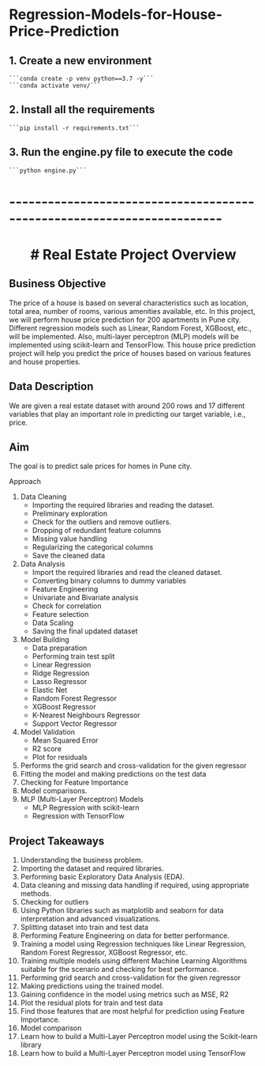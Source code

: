 # Regression-Models-for-House-Price-Prediction

## 1. Create a new environment

    ```conda create -p venv python==3.7 -y```
    ```conda activate venv/```

## 2. Install all the requirements

    ```pip install -r requirements.txt```

## 3. Run the engine.py file to execute the code

    ```python engine.py```

# -----------------------------------------------------------------------

<h1 align="center"># Real Estate Project Overview</h1>

## Business Objective

The price of a house is based on several characteristics such as location, total area,
number of rooms, various amenities available, etc.
In this project, we will perform house price prediction for 200 apartments in Pune city.
Different regression models such as Linear, Random Forest, XGBoost, etc., will be
implemented. Also, multi-layer perceptron (MLP) models will be implemented using
scikit-learn and TensorFlow.
This house price prediction project will help you predict the price of houses based on
various features and house properties.

## Data Description
We are given a real estate dataset with around 200 rows and 17 different variables that
play an important role in predicting our target variable, i.e., price.

## Aim
The goal is to predict sale prices for homes in Pune city.

Approach
1. Data Cleaning
    - Importing the required libraries and reading the dataset.
    - Preliminary exploration
    - Check for the outliers and remove outliers.
    - Dropping of redundant feature columns
    - Missing value handling
    - Regularizing the categorical columns
    - Save the cleaned data
2. Data Analysis
    - Import the required libraries and read the cleaned dataset.
    - Converting binary columns to dummy variables
    - Feature Engineering
    - Univariate and Bivariate analysis
    - Check for correlation
    - Feature selection
    - Data Scaling
    - Saving the final updated dataset
3. Model Building
    - Data preparation
    - Performing train test split
    - Linear Regression
    - Ridge Regression
    - Lasso Regressor
    - Elastic Net
    - Random Forest Regressor
    - XGBoost Regressor
    - K-Nearest Neighbours Regressor
    - Support Vector Regressor
4. Model Validation
    - Mean Squared Error
    - R2 score
    - Plot for residuals
5. Performs the grid search and cross-validation for the given regressor
6. Fitting the model and making predictions on the test data
7. Checking for Feature Importance
8. Model comparisons.
9. MLP (Multi-Layer Perceptron) Models
    - MLP Regression with scikit-learn
    - Regression with TensorFlow


## Project Takeaways
1. Understanding the business problem.
2. Importing the dataset and required libraries.
3. Performing basic Exploratory Data Analysis (EDA).
4. Data cleaning and missing data handling if required, using appropriate methods.
5. Checking for outliers
6. Using Python libraries such as matplotlib and seaborn for data interpretation and advanced visualizations.
7. Splitting dataset into train and test data
8. Performing Feature Engineering on data for better performance.
9. Training a model using Regression techniques like Linear Regression, Random Forest Regressor, XGBoost Regressor, etc.
10. Training multiple models using different Machine Learning Algorithms suitable for the scenario and checking for best performance.
11. Performing grid search and cross-validation for the given regressor
12. Making predictions using the trained model.
13. Gaining confidence in the model using metrics such as MSE, R2
14. Plot the residual plots for train and test data
15. Find those features that are most helpful for prediction using Feature Importance.
16. Model comparison
17. Learn how to build a Multi-Layer Perceptron model using the Scikit-learn library
18. Learn how to build a Multi-Layer Perceptron model using TensorFlow